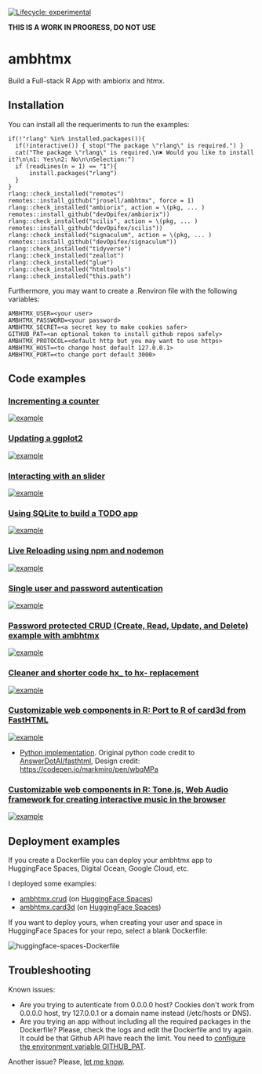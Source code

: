 <!-- badges: start -->

[![Lifecycle:
experimental](https://img.shields.io/badge/lifecycle-experimental-orange.svg)](https://www.tidyverse.org/lifecycle/#experimental)

<!-- badges: end -->

**THIS IS A WORK IN PROGRESS, DO NOT USE**

# ambhtmx

Build a Full-stack R App with ambiorix and htmx.

## Installation

You can install all the requeriments to run the examples:

```
if(!"rlang" %in% installed.packages()){
  if(!interactive()) { stop("The package \"rlang\" is required.") }
  cat("The package \"rlang\" is required.\n✖ Would you like to install it?\n\n1: Yes\n2: No\n\nSelection:")  
  if (readLines(n = 1) == "1"){
      install.packages("rlang")
  }  
}
rlang::check_installed("remotes")
remotes::install_github("jrosell/ambhtmx", force = 1)
rlang::check_installed("ambiorix", action = \(pkg, ... ) remotes::install_github("devOpifex/ambiorix"))
rlang::check_installed("scilis", action = \(pkg, ... ) remotes::install_github("devOpifex/scilis"))
rlang::check_installed("signaculum", action = \(pkg, ... ) remotes::install_github("devOpifex/signaculum"))
rlang::check_installed("tidyverse")
rlang::check_installed("zeallot")
rlang::check_installed("glue")
rlang::check_installed("htmltools")
rlang::check_installed("this.path")
```

Furthermore, you may want to create a .Renviron file with the following variables:

```
AMBHTMX_USER=<your user>
AMBHTMX_PASSWORD=<your password>
AMBHTMX_SECRET=<a secret key to make cookies safer>
GITHUB_PAT=<an optional token to install github repos safely>
AMBHTMX_PROTOCOL=<default http but you may want to use https>
AMBHTMX_HOST=<to change host default 127.0.0.1>
AMBHTMX_PORT=<to change port default 3000>
````

## Code examples

### [Incrementing a counter](https://github.com/jrosell/ambhtmx/blob/main/inst/examples/01-counter.R)
[![example](https://raw.githubusercontent.com/jrosell/ambhtmx/main/inst/examples/01.png)](https://github.com/jrosell/ambhtmx/blob/main/inst/examples/01-counter.R)

### [Updating a ggplot2](https://github.com/jrosell/ambhtmx/blob/main/inst/examples/02-ggplot2.R)
[![example](https://raw.githubusercontent.com/jrosell/ambhtmx/main/inst/examples/02.png)](https://github.com/jrosell/ambhtmx/blob/main/inst/examples/02-ggplot2.R)

### [Interacting with an slider](https://github.com/jrosell/ambhtmx/blob/main/inst/examples/03-slider.R)
[![example](https://raw.githubusercontent.com/jrosell/ambhtmx/main/inst/examples/03.png)](https://github.com/jrosell/ambhtmx/blob/main/inst/examples/03-slider.R)

### [Using SQLite to build a TODO app](https://github.com/jrosell/ambhtmx/blob/main/inst/examples/04-todo.R)
[![example](https://raw.githubusercontent.com/jrosell/ambhtmx/main/inst/examples/04.png)](https://github.com/jrosell/ambhtmx/blob/main/inst/examples/04-todo.R)

### [Live Reloading using npm and nodemon](https://github.com/jrosell/ambhtmx/blob/main/inst/examples/05-live.R)
[![example](https://raw.githubusercontent.com/jrosell/ambhtmx/main/inst/examples/05.png)](https://github.com/jrosell/ambhtmx/blob/main/inst/examples/05-live.R)

### [Single user and password autentication](https://github.com/jrosell/ambhtmx/blob/main/inst/examples/06-basic-auth.R)
[![example](https://raw.githubusercontent.com/jrosell/ambhtmx/main/inst/examples/06.png)](https://github.com/jrosell/ambhtmx/blob/main/inst/examples/06-basic-auth.R)


### [Password protected CRUD (Create, Read, Update, and Delete) example with ambhtmx](https://github.com/jrosell/ambhtmx/blob/main/inst/examples/07-crud.R)
[![example](https://raw.githubusercontent.com/jrosell/ambhtmx/main/inst/examples/07.png)](https://github.com/jrosell/ambhtmx/blob/main/inst/examples/07-crud.R)


### [Cleaner and shorter code hx_ to hx- replacement](https://github.com/jrosell/ambhtmx/blob/main/inst/examples/08-hx_attributes.R)
[![example](https://raw.githubusercontent.com/jrosell/ambhtmx/main/inst/examples/08.png)](https://github.com/jrosell/ambhtmx/blob/main/inst/examples/08-hx_attributes.R)

### [Customizable web components in R: Port to R of card3d from FastHTML](https://github.com/jrosell/ambhtmx.card3d/blob/main/app.R)
[![example](https://raw.githubusercontent.com/jrosell/ambhtmx/main/inst/examples/09.png)](https://github.com/jrosell/ambhtmx/blob/main/inst/examples/09-card3d.R)

* [Python implementation](https://raw.githubusercontent.com/jrosell/ambhtmx/main/inst/examples/09py.png). Original python code credit to [AnswerDotAI/fasthtml](https://fastht.ml/), Design credit: https://codepen.io/markmiro/pen/wbqMPa

### [Customizable web components in R: Tone.js, Web Audio framework for creating interactive music in the browser](https://github.com/jrosell/ambhtmx.tonejs/blob/main/app.R)
[![example](https://raw.githubusercontent.com/jrosell/ambhtmx/main/inst/examples/11.png)](https://github.com/jrosell/ambhtmx.tonejs/blob/main/app.R)


## Deployment examples

If you create a Dockerfile you can deploy your ambhtmx app to HuggingFace Spaces, Digital Ocean, Google Cloud, etc.

I deployed some examples:

* [ambhtmx.crud](https://github.com/jrosell/ambhtmx.crud) (on [HuggingFace Spaces](https://huggingface.co/spaces/jrosell/ambhtmx.crud))
* [ambhtmx.card3d](https://github.com/jrosell/ambhtmx.card3d) (on [HuggingFace Spaces](https://huggingface.co/spaces/jrosell/ambhtmx.card3d))


If you want to deploy yours, when creating your user and space in HuggingFace Spaces for your repo, select a blank Dockerfile:

![huggingface-spaces-Dockerfile](https://raw.githubusercontent.com/jrosell/ambhtmx/main/inst/examples/huggingface-spaces-Dockerfile.png)


## Troubleshooting

Known issues:

* Are you trying to autenticate from 0.0.0.0 host? Cookies don't work from 0.0.0.0 host, try 127.0.0.1 or a domain name instead (/etc/hosts or DNS).
* Are you trying an app without including all the required packages in the Dockerfile? Please, check the logs and edit the Dockerfile and try again. It could be that Github API have reach the limit. You need to [configure the environment variable GITHUB_PAT](https://remotes.r-lib.org/reference/install_github.html).

Another issue? Please, [let me know](https://github.com/jrosell/ambhtmx/issues).
